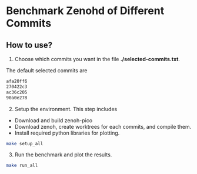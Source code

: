 # Benchmark Zenohd of Different Commits

## How to use?

1. Choose which commits you want in the file __./selected-commits.txt__.

The default selected commits are

```txt
afa20ff6
270422c3
ac36c205
90a0e278
```

2. Setup the environment. This step includes

* Download and build zenoh-pico
* Download zenoh, create worktrees for each commits, and compile them.
* Install required python libraries for plotting.


```bash
make setup_all
```

3. Run the benchmark and plot the results.

```bash
make run_all
```
